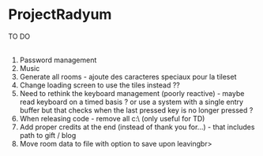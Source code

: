 # ProjectRadyum

TO DO<br><br>
<ol>
<li>Password management<br>
<li>Music
<li>Generate all rooms - ajoute des caracteres speciaux pour la tileset<br>
<li>Change loading screen to use the tiles instead ??<br>
<li>Need to rethink the keyboard management (poorly reactive) - maybe read keyboard on a timed basis ? or use a system with a single entry buffer but that checks when the last pressed key is no longer pressed ? <br>
<li>When releasing code - remove all c:\ (only useful for TD)<br>
<li>Add proper credits at the end (instead of thank you for...) - that includes path to gift / blog<br>
<li>Move room data to file with option to save upon leavingbr>
</ol>




